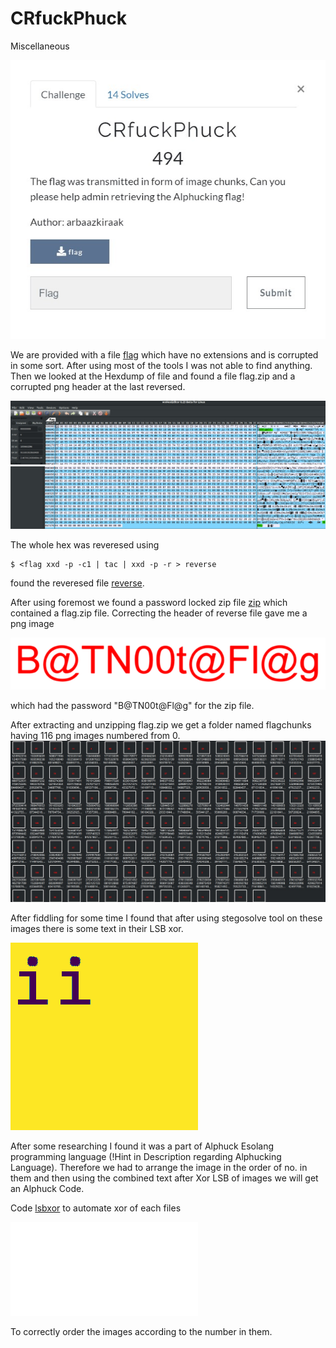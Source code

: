 # CRfuckPhuck
Miscellaneous

![What is it ](./CRfuckPhuck/CRfuckPhuck.jpg)


We are provided with a file [flag](./CRfuckPhuck/flag) which have no extensions and is corrupted in some sort. After using most of the tools I was not able to find anything. Then we looked at the Hexdump of file and found a file flag.zip and a corrupted png header at the last reversed. 

![hex1](./CRfuckPhuck/Hex1.jpg) ![hex2](./CRfuckPhuck/Hex2.jpg) 

The whole hex was reveresed using 

	$ <flag xxd -p -c1 | tac | xxd -p -r > reverse 

found the reveresed file [reverse](./CRfuckPhuck/reverse). 

After using foremost we found a password locked zip file [zip](./CRfuckPhuck/output/temp.zip) which contained a flag.zip file.
Correcting the header of reverse file gave me a png image 

![png](./CRfuckPhuck/pass.png) 

which had the password "B@TN00t@Fl@g" for the zip file.

After extracting and unzipping flag.zip we get a folder named flagchunks having 116 png images numbered from 0. 
![chunks](./CRfuckPhuck/chunks.jpg)

After fiddling for some time I found that after using stegosolve tool on these images there is some text in their LSB xor. 

![xor](./CRfuckPhuck/44.png)

After some researching I found it was a part of Alphuck Esolang programming language (!Hint in Description regarding Alphucking Language). Therefore we had to arrange the image in the order of no. in them and then using the combined text after Xor LSB of images we will get an Alphuck Code.

Code [lsbxor](./CRfuckPhuck/lsbxor.py) to automate xor of each files

![Xor](./CRfuckPhuck/lsbxor.py)

To correctly order the images according to the number in them. 
